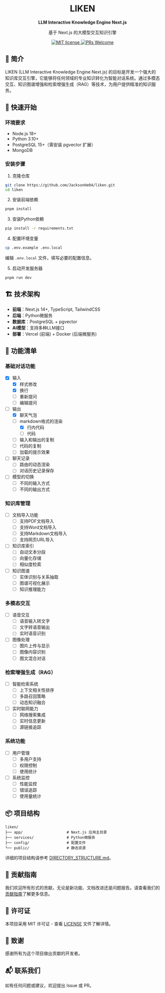 <div align="center">
  <h1>LIKEN</h1>
  <b>LLM Interactive Knowledge Engine Next.js</b>
  <p>基于 Next.js 的大模型交互知识引擎</p>
</div>

<div align="center">
  <a href="LICENSE">
    <img src="https://img.shields.io/badge/license-MIT-blue.svg" alt="MIT license" />
  </a>
  <a href="#">
    <img src="https://img.shields.io/badge/PRs-welcome-brightgreen.svg" alt="PRs Welcome" />
  </a>
</div>

## 📖 简介

LIKEN (LLM Interactive Knowledge Engine Next.js) 的目标是开发一个强大的知识库交互引擎，它能够将任何领域的专业知识转化为智能对话系统。通过多模态交互、知识图谱增强和检索增强生成（RAG）等技术，为用户提供精准的知识服务。

## 🚀 快速开始

### 环境要求

- Node.js 18+
- Python 3.10+
- PostgreSQL 15+（需安装 pgvector 扩展）
- MongoDB

### 安装步骤

1. 克隆仓库
```bash
git clone https://github.com/JacksonHe04/liken.git
cd liken
```

2. 安装前端依赖
```bash
pnpm install
```

3. 安装Python依赖
```bash
pip install -r requirements.txt
```

4. 配置环境变量
```bash
cp .env.example .env.local
```
编辑 `.env.local` 文件，填写必要的配置信息。

5. 启动开发服务器
```bash
pnpm run dev
```

## 🏗️ 技术架构

- **前端**：Next.js 14+, TypeScript, TailwindCSS
- **后端**：Python微服务
- **数据库**：PostgreSQL + pgvector
- **AI模型**：支持多种LLM接口
- **部署**：Vercel (前端) + Docker (后端微服务)

## 🔧 功能清单

### 基础对话功能
- [x] 输入
    - [x] 样式修改
    - [x] 换行
    - [ ] 重新提问
    - [ ] 编辑提问
- [ ] 输出
    - [x] 聊天气泡
    - [ ] markdown格式的渲染
        - [x] 行内代码
        - [ ] 代码
    - [ ] 输入和输出的复制
    - [ ] 代码的复制
    - [ ] 加载的提示效果
- [ ] 聊天记录
    - [ ] 路由的动态渲染
    - [ ] 对话历史记录保存
- [ ] 模型的切换
    - [ ] 不同的输入方式
    - [ ] 不同的输出方式

### 知识库管理
- [ ] 文档导入功能
  - [ ] 支持PDF文档导入
  - [ ] 支持Word文档导入
  - [ ] 支持Markdown文档导入
  - [ ] 支持网页URL导入
- [ ] 知识库索引
  - [ ] 自动文本分段
  - [ ] 向量化存储
  - [ ] 相似度检索
- [ ] 知识图谱
  - [ ] 实体识别与关系抽取
  - [ ] 图谱可视化展示
  - [ ] 知识推理能力

### 多模态交互
- [ ] 语音交互
  - [ ] 语音输入转文字
  - [ ] 文字转语音输出
  - [ ] 实时语音识别
- [ ] 图像处理
  - [ ] 图片上传与显示
  - [ ] 图像内容识别
  - [ ] 图文混合对话

### 检索增强生成（RAG）
- [ ] 智能检索系统
  - [ ] 上下文相关性排序
  - [ ] 多路召回策略
  - [ ] 动态知识融合
- [ ] 实时联网能力
  - [ ] 网络搜索集成
  - [ ] 实时信息更新
  - [ ] 源链接追踪

### 系统功能
- [ ] 用户管理
  - [ ] 多用户支持
  - [ ] 权限控制
  - [ ] 使用统计
- [ ] 系统监控
  - [ ] 性能监控
  - [ ] 错误追踪
  - [ ] 使用量统计

## 📦 项目结构

```plaintext
liken/
├── app/                    # Next.js 应用主目录
├── services/               # Python微服务
├── config/                 # 配置文件
└── public/                 # 静态资源
```

详细的项目结构请参考 [DIRECTORY_STRUCTURE.md](DIRECTORY_STRUCTURE.md)。

## 🤝 贡献指南

我们欢迎所有形式的贡献，无论是新功能、文档改进还是问题报告。请查看我们的[贡献指南](CONTRIBUTING.md)了解更多信息。

## 📄 许可证

本项目采用 MIT 许可证 - 查看 [LICENSE](LICENSE) 文件了解详情。

## 🙏 致谢

感谢所有为这个项目做出贡献的开发者。

## 📬 联系我们

如有任何问题或建议，欢迎提出 Issue 或 PR。